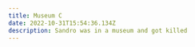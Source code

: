 ```yaml
---
title: Museum C
date: 2022-10-31T15:54:36.134Z
description: Sandro was in a museum and got killed
---
```

